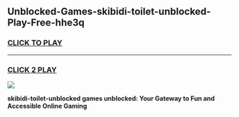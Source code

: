 
## Unblocked-Games-skibidi-toilet-unblocked-Play-Free-hhe3q
<h3>
<a href="https://premium76.site?title=skibidi-toilet-unblocked&ref=12A">CLICK TO PLAY</a></h3>
<hr>

<h3>
<a href="https://premium76.site?title=skibidi-toilet-unblocked&ref=12A">CLICK 2 PLAY</a>
  
</h3>

<a href="https://premium76.site?title=skibidi-toilet-unblocked&ref=12A"><img src="https://clearcache.store/games.png"></a>


**skibidi-toilet-unblocked games unblocked: Your Gateway to Fun and Accessible Online Gaming**
